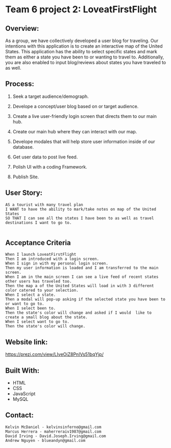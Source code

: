 # Team 6 project 2: LoveatFirstFlight

## Overview:
As a group, we have collectively developed a user blog for traveling. Our intentions with this application is to create an interactive map of the United States. This application has the ability to select specific states and mark them as either a state you have been to or wanting to travel to. Additionally, you are also enabled to input blog/reviews about states you have traveled to as well.


## Process:

1. Seek a target audience/demograph.

2. Develope a concept/user blog based on or target audience.

3. Create a live user-friendly login screen that directs them to our main hub.

4. Create our main hub where they can interact with our map.

5. Develope modales that  will help store user information inside of our database.

6. Get user data to post live feed.
 
7. Polish UI with a coding Framework.

8. Publish Site.

## User Story:

```
AS a tourist with many travel plan
I WANT to have the ability to mark/take notes on map of the United States
SO THAT I can see all the states I have been to as well as travel destinations I want to go to.


```

## Acceptance Criteria

```
When I launch LoveatFirstFlight
Then I am introduced with a login screen.
When I sign in with my personal login screen.
Then my user information is loaded and I am transferred to the main screen.
When I am in the main screen I can see a live feed of recent states other users has traveled too.
Then the map a of the United States will load in with 3 different color catered to your selection.
When I select a state.
Then a modal will pop-up asking if the selected state you have been to or want to go to.
When I select been to.
Then the state's color will change and asked if I would  like to create a small blog about the state.
When I select want to go to.
Then the state's color will change.

```

## Website link:

https://prezi.com/view/LIveOiZ8PnIVs51bqYjp/

## Built With:

* HTML 
* CSS 
* JavaScript
* MySQL

## Contact:

```
Kelvin McDaniel - kelvinsinferno@gmail.com
Marcus Herrera - maherreraiv1987@gmail.com
David Irving - David.Joseph.Irving@gmail.com
Andrew Nguyen - blueandyn@gmail.com
```
